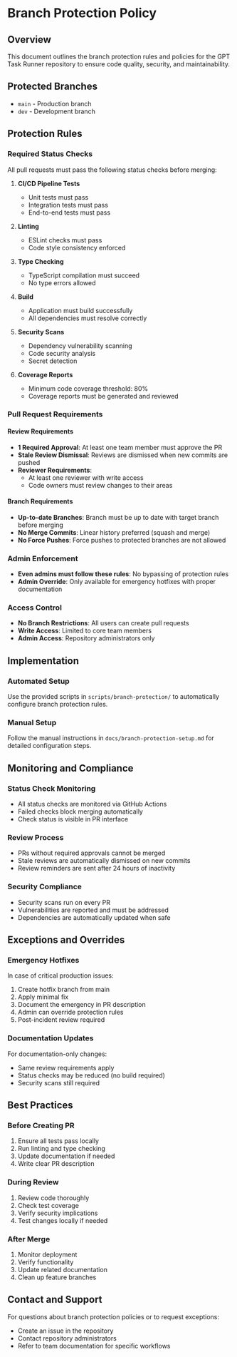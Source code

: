 # Branch Protection Policy

## Overview

This document outlines the branch protection rules and policies for the GPT Task Runner repository to ensure code quality, security, and maintainability.

## Protected Branches

- `main` - Production branch
- `dev` - Development branch

## Protection Rules

### Required Status Checks

All pull requests must pass the following status checks before merging:

1. **CI/CD Pipeline Tests**
   - Unit tests must pass
   - Integration tests must pass
   - End-to-end tests must pass

2. **Linting**
   - ESLint checks must pass
   - Code style consistency enforced

3. **Type Checking**
   - TypeScript compilation must succeed
   - No type errors allowed

4. **Build**
   - Application must build successfully
   - All dependencies must resolve correctly

5. **Security Scans**
   - Dependency vulnerability scanning
   - Code security analysis
   - Secret detection

6. **Coverage Reports**
   - Minimum code coverage threshold: 80%
   - Coverage reports must be generated and reviewed

### Pull Request Requirements

#### Review Requirements

- **1 Required Approval**: At least one team member must approve the PR
- **Stale Review Dismissal**: Reviews are dismissed when new commits are pushed
- **Reviewer Requirements**:
  - At least one reviewer with write access
  - Code owners must review changes to their areas

#### Branch Requirements

- **Up-to-date Branches**: Branch must be up to date with target branch before merging
- **No Merge Commits**: Linear history preferred (squash and merge)
- **No Force Pushes**: Force pushes to protected branches are not allowed

### Admin Enforcement

- **Even admins must follow these rules**: No bypassing of protection rules
- **Admin Override**: Only available for emergency hotfixes with proper documentation

### Access Control

- **No Branch Restrictions**: All users can create pull requests
- **Write Access**: Limited to core team members
- **Admin Access**: Repository administrators only

## Implementation

### Automated Setup

Use the provided scripts in `scripts/branch-protection/` to automatically configure branch protection rules.

### Manual Setup

Follow the manual instructions in `docs/branch-protection-setup.md` for detailed configuration steps.

## Monitoring and Compliance

### Status Check Monitoring

- All status checks are monitored via GitHub Actions
- Failed checks block merging automatically
- Check status is visible in PR interface

### Review Process

- PRs without required approvals cannot be merged
- Stale reviews are automatically dismissed on new commits
- Review reminders are sent after 24 hours of inactivity

### Security Compliance

- Security scans run on every PR
- Vulnerabilities are reported and must be addressed
- Dependencies are automatically updated when safe

## Exceptions and Overrides

### Emergency Hotfixes

In case of critical production issues:

1. Create hotfix branch from main
2. Apply minimal fix
3. Document the emergency in PR description
4. Admin can override protection rules
5. Post-incident review required

### Documentation Updates

For documentation-only changes:

- Same review requirements apply
- Status checks may be reduced (no build required)
- Security scans still required

## Best Practices

### Before Creating PR

1. Ensure all tests pass locally
2. Run linting and type checking
3. Update documentation if needed
4. Write clear PR description

### During Review

1. Review code thoroughly
2. Check test coverage
3. Verify security implications
4. Test changes locally if needed

### After Merge

1. Monitor deployment
2. Verify functionality
3. Update related documentation
4. Clean up feature branches

## Contact and Support

For questions about branch protection policies or to request exceptions:

- Create an issue in the repository
- Contact repository administrators
- Refer to team documentation for specific workflows
